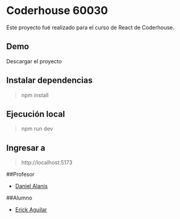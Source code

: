 
# Coderhouse 60030

Este proyecto fué realizado para el curso de React de Coderhouse.

## Demo

Descargar el proyecto

## Instalar dependencias
> npm install

## Ejecución local
> npm run dev

## Ingresar a 
> http://localhost:5173

##Profesor

- [Daniel Alanis](https://github.com/danielalejandroalanis)

##Alumno

- [Erick Aguilar](https://github.com/Eriagui/ProyectoFinalReact_Aguilar)

